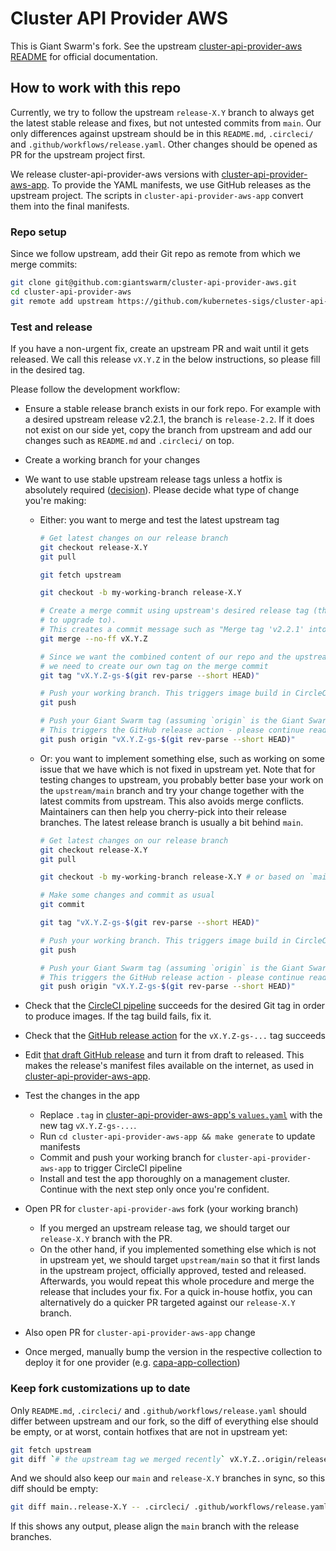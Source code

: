 # Cluster API Provider AWS

This is Giant Swarm's fork. See the upstream [cluster-api-provider-aws README](https://github.com/kubernetes-sigs/cluster-api-provider-aws/blob/main/README.md) for official documentation.

## How to work with this repo

Currently, we try to follow the upstream `release-X.Y` branch to always get the latest stable release and fixes, but not untested commits from `main`. Our only differences against upstream should be in this `README.md`, `.circleci/` and `.github/workflows/release.yaml`. Other changes should be opened as PR for the upstream project first.

We release cluster-api-provider-aws versions with [cluster-api-provider-aws-app](https://github.com/giantswarm/cluster-api-provider-aws-app/). To provide the YAML manifests, we use GitHub releases as the upstream project. The scripts in `cluster-api-provider-aws-app` convert them into the final manifests.

### Repo setup

Since we follow upstream, add their Git repo as remote from which we merge commits:

```sh
git clone git@github.com:giantswarm/cluster-api-provider-aws.git
cd cluster-api-provider-aws
git remote add upstream https://github.com/kubernetes-sigs/cluster-api-provider-aws.git
```

### Test and release

If you have a non-urgent fix, create an upstream PR and wait until it gets released. We call this release `vX.Y.Z` in the below instructions, so please fill in the desired tag.

Please follow the development workflow:

- Ensure a stable release branch exists in our fork repo. For example with a desired upstream release v2.2.1, the branch is `release-2.2`. If it does not exist on our side yet, copy the branch from upstream and add our changes such as `README.md` and `.circleci/` on top.
- Create a working branch for your changes
- We want to use stable upstream release tags unless a hotfix is absolutely required ([decision](https://intranet.giantswarm.io/docs/product/pdr/010_fork_management/)). Please decide what type of change you're making:

  - Either: you want to merge and test the latest upstream tag

    ```sh
    # Get latest changes on our release branch
    git checkout release-X.Y
    git pull

    git fetch upstream

    git checkout -b my-working-branch release-X.Y

    # Create a merge commit using upstream's desired release tag (the one we want
    # to upgrade to).
    # This creates a commit message such as "Merge tag 'v2.2.1' into release-2.2".
    git merge --no-ff vX.Y.Z

    # Since we want the combined content of our repo and the upstream Git tag,
    # we need to create our own tag on the merge commit
    git tag "vX.Y.Z-gs-$(git rev-parse --short HEAD)"

    # Push your working branch. This triggers image build in CircleCI.
    git push

    # Push your Giant Swarm tag (assuming `origin` is the Giant Swarm fork).
    # This triggers the GitHub release action - please continue reading below!
    git push origin "vX.Y.Z-gs-$(git rev-parse --short HEAD)"
    ```

  - Or: you want to implement something else, such as working on some issue that we have which is not fixed in upstream yet. Note that for testing changes to upstream, you probably better base your work on the `upstream/main` branch and try your change together with the latest commits from upstream. This also avoids merge conflicts. Maintainers can then help you cherry-pick into their release branches. The latest release branch is usually a bit behind `main`.

    ```sh
    # Get latest changes on our release branch
    git checkout release-X.Y
    git pull

    git checkout -b my-working-branch release-X.Y # or based on `main` instead of `release-X.Y`, see hint above

    # Make some changes and commit as usual
    git commit

    git tag "vX.Y.Z-gs-$(git rev-parse --short HEAD)"

    # Push your working branch. This triggers image build in CircleCI
    git push

    # Push your Giant Swarm tag (assuming `origin` is the Giant Swarm fork).
    # This triggers the GitHub release action - please continue reading below!
    git push origin "vX.Y.Z-gs-$(git rev-parse --short HEAD)"
    ```

- Check that the [CircleCI pipeline](https://app.circleci.com/pipelines/github/giantswarm/cluster-api-provider-aws) succeeds for the desired Git tag in order to produce images. If the tag build fails, fix it.
- Check that the [GitHub release action](https://github.com/giantswarm/cluster-api-provider-aws/actions) for the `vX.Y.Z-gs-...` tag succeeds
- Edit [that draft GitHub release](https://github.com/giantswarm/cluster-api-provider-aws/releases) and turn it from draft to released. This makes the release's manifest files available on the internet, as used in [cluster-api-provider-aws-app](https://github.com/giantswarm/cluster-api-provider-aws-app).
- Test the changes in the app

  - Replace `.tag` in [cluster-api-provider-aws-app's `values.yaml`](https://github.com/giantswarm/cluster-api-provider-aws-app/blob/master/helm/cluster-api-provider-aws/values.yaml) with the new tag `vX.Y.Z-gs-...`.
  - Run `cd cluster-api-provider-aws-app && make generate` to update manifests
  - Commit and push your working branch for `cluster-api-provider-aws-app` to trigger CircleCI pipeline
  - Install and test the app thoroughly on a management cluster. Continue with the next step only once you're confident.
- Open PR for `cluster-api-provider-aws` fork (your working branch)

  - If you merged an upstream release tag, we should target our `release-X.Y` branch with the PR.
  - On the other hand, if you implemented something else which is not in upstream yet, we should target `upstream/main` so that it first lands in the upstream project, officially approved, tested and released. Afterwards, you would repeat this whole procedure and merge the release that includes your fix. For a quick in-house hotfix, you can alternatively do a quicker PR targeted against our `release-X.Y` branch.
- Also open PR for `cluster-api-provider-aws-app` change
- Once merged, manually bump the version in the respective collection to deploy it for one provider (e.g. [capa-app-collection](https://github.com/giantswarm/capa-app-collection/))

### Keep fork customizations up to date

Only `README.md`, `.circleci/` and `.github/workflows/release.yaml` should differ between upstream and our fork, so the diff of everything else should be empty, or at worst, contain hotfixes that are not in upstream yet:

```sh
git fetch upstream
git diff `# the upstream tag we merged recently` vX.Y.Z..origin/release-X.Y `# our release branch` -- ':!.circleci/' "!.github/workflows/release.yaml' ':!README.md'
```

And we should also keep our `main` and `release-X.Y` branches in sync, so this diff should be empty:

```sh
git diff main..release-X.Y -- .circleci/ .github/workflows/release.yaml README.md
```

If this shows any output, please align the `main` branch with the release branches.
